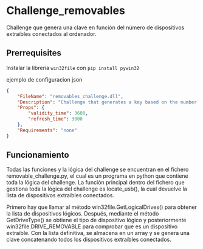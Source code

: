 # Challenge_removables
Challenge que genera una clave en función del número de dispositivos extraíbles conectados al ordenador.


## Prerrequisites

Instalar la librería `win32file` con `pip install pywin32`


ejemplo de configuracion json
```json
{
	"FileName": "removables_challenge.dll",
	"Description": "Challenge that generates a key based on the number of removable devices connected to the computer..",
	"Props": {
		"validity_time": 3600,
		"refresh_time": 3000
	},
	"Requirements": "none"
}
```

## Funcionamiento

Todas las funciones y la lógica del challenge se encuentran en el fichero removable_challenge.py, el cual es un programa en python que contiene toda la lógica del challenge. La función principal dentro del fichero que gestiona toda la lógica del challenge es locate_usb(), la cual devuelve la lista de dispositivos extraíbles conectados.

Primero hay que llamar al método win32file.GetLogicalDrives() para obtener la lista de dispositivos lógicos. Después, mediante el método GetDriveType() se obtiene el tipo de dispositivo lógico y posteriormente win32file.DRIVE_REMOVABLE para comprobar que es un dispositivo extraíble. Con la lista definitiva, se almacena en un array y se genera una clave concatenando todos los dispositivos extraíbles conectados.
